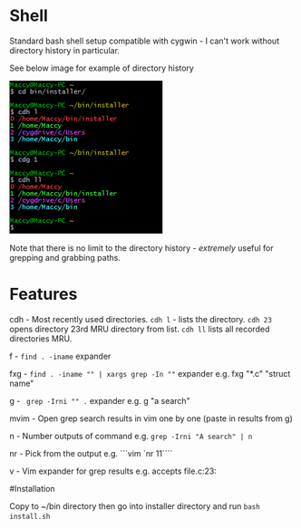 Shell
=====

Standard bash shell setup compatible with cygwin - I can't work without directory history in particular.

See below image for example of directory history


![](installer/cdh.png)


Note that there is no limit to the directory history - _extremely_ useful for grepping and grabbing paths.



# Features
cdh - Most recently used directories. ```cdh l``` - lists the directory. ```cdh 23``` opens directory 23rd MRU directory from list. ```cdh ll``` lists all recorded directories MRU.

f - ```find . -iname``` expander

fxg - ```find . -iname "" | xargs grep -In ""``` expander e.g. fxg "\*.c" "struct name"

g - ``` grep -Irni "" .``` expander e.g. g "a search"

mvim - Open grep search results in vim one by one (paste in results from g)

n - Number outputs of command e.g. ```grep -Irni "A search" | n```

nr - Pick from the output e.g. ```vim `nr 11\````

v - Vim expander for grep results e.g. accepts file.c:23:


#Installation

Copy to ~/bin directory then go into installer directory and run ```bash install.sh```
